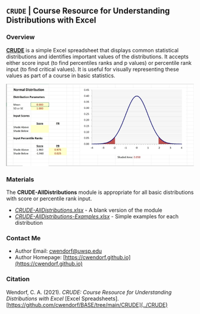 ## `CRUDE` | Course Resource for Understanding Distributions with Excel

### Overview

[**CRUDE**](../CRUDE) is a simple Excel spreadsheet that displays common statistical distributions and identifies important values of the distributions. It accepts either score input (to find percentiles ranks and p values) or percentile rank input (to find critical values). It is useful for visually representing these values as part of a course in basic statistics.

<p align="center"><kbd><img src="CRUDE.jpg"></kbd></p>

### Materials

The **CRUDE-AllDistributions** module is appropriate for all basic distributions with score or percentile rank input.

- [*CRUDE-AllDistributions.xlsx*](./CRUDE-AllDistributions.xlsx) - A blank version of the module
- [*CRUDE-AllDistributions-Examples.xlsx*](./CRUDE-AllDistributions-Examples.xlsx) - Simple examples for each distribution

### Contact Me
 
- Author Email: [cwendorf@uwsp.edu](mailto:cwendorf@uwsp.edu)
- Author Homepage: [https://cwendorf.github.io](https://cwendorf.github.io)

### Citation

Wendorf, C. A. (2021). _CRUDE: Course Resource for Understanding Distributions with Excel_ [Excel Spreadsheets]. [https://github.com/cwendorf/BASE/tree/main/CRUDE](../CRUDE)
